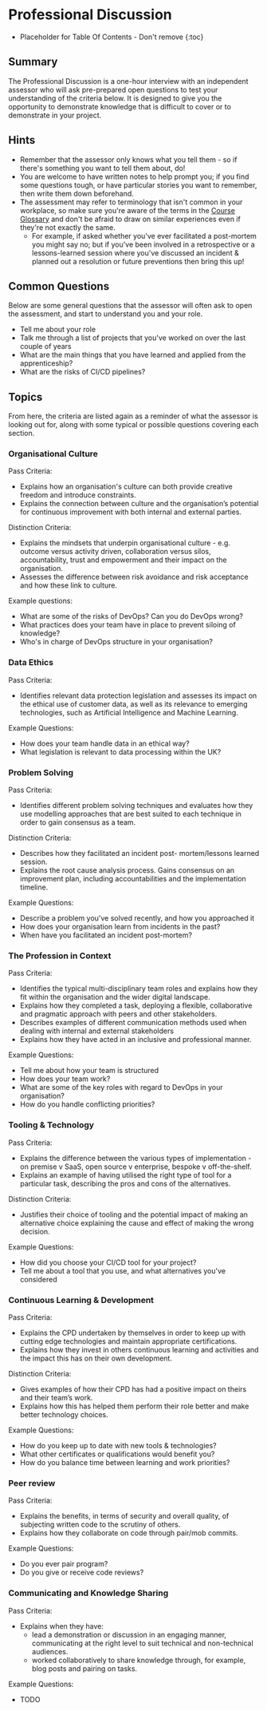 # Professional Discussion

* Placeholder for Table Of Contents - Don't remove
{:toc}

## Summary
The Professional Discussion is a one-hour interview with an independent assessor who will ask pre-prepared open questions to test your understanding of the criteria below. It is designed to give you the opportunity to demonstrate knowledge that is difficult to cover or to demonstrate in your project.

## Hints
* Remember that the assessor only knows what you tell them - so if there's something you want to tell them about, do!
* You are welcome to have written notes to help prompt you; if you find some questions tough, or have particular stories you want to remember, then write them down beforehand.
* The assessment may refer to terminology that isn't common in your workplace, so make sure you're aware of the terms in the [Course Glossary](../glossary.md) and don't be afraid to draw on similar experiences even if they're not exactly the same.
  * For example, if asked whether you've ever facilitated a post-mortem you might say no; but if you've been involved in a retrospective or a lessons-learned session where you've discussed an incident & planned out a resolution or future preventions then bring this up!

## Common Questions
Below are some general questions that the assessor will often ask to open the assessment, and start to understand you and your role.

* Tell me about your role
* Talk me through a list of projects that you've worked on over the last couple of years
* What are the main things that you have learned and applied from the apprenticeship?
* What are the risks of CI/CD pipelines?

## Topics

From here, the criteria are listed again as a reminder of what the assessor is looking out for, along with some typical or possible questions covering each section.

### Organisational Culture

Pass Criteria:
* Explains how an organisation's culture can both provide creative freedom and introduce constraints.
* Explains the connection between culture and the organisation’s potential for continuous improvement with both internal and external parties.

Distinction Criteria:
* Explains the mindsets that underpin organisational culture - e.g. outcome versus activity driven, collaboration versus  silos, accountability, trust and empowerment and their impact on the organisation.
* Assesses the difference between risk avoidance and risk acceptance and how these link to culture.

Example questions:
* What are some of the risks of DevOps? Can you do DevOps wrong?
* What practices does your team have in place to prevent siloing of knowledge?
* Who's in charge of DevOps structure in your organisation?

### Data Ethics
Pass Criteria:
* Identifies relevant data protection legislation and assesses its impact on the ethical use of customer data, as well as its relevance to emerging technologies, such as Artificial Intelligence and Machine Learning.

Example Questions:
* How does your team handle data in an ethical way?
* What legislation is relevant to data processing within the UK?

### Problem Solving
Pass Criteria:
* Identifies different problem solving techniques and evaluates how they use modelling approaches that are best suited to each technique in order to gain consensus as a team.

Distinction Criteria:
* Describes how they facilitated an incident post- mortem/lessons learned session. 
* Explains the root cause analysis process. Gains consensus on an improvement plan, including accountabilities and the  implementation timeline.

Example Questions:
* Describe a problem you've solved recently, and how you approached it
* How does your organisation learn from incidents in the past?
* When have you facilitated an incident post-mortem?

### The Profession in Context
Pass Criteria:
* Identifies the typical multi-disciplinary team roles and explains how they fit within the organisation and the wider digital landscape.
* Explains how they completed a task, deploying a flexible, collaborative and pragmatic approach with peers and other stakeholders.
* Describes examples of different communication methods used when dealing with internal and external stakeholders
* Explains how they have acted in an inclusive and professional manner.

Example Questions:
* Tell me about how your team is structured
* How does your team work?
* What are some of the key roles with regard to DevOps in your organisation?
* How do you handle conflicting priorities?

### Tooling & Technology
Pass Criteria:
* Explains the difference between the various types of implementation - on premise v SaaS, open source v enterprise, bespoke v off-the-shelf.
* Explains an example of having utilised the right type of tool for a particular task, describing the pros and cons of the alternatives.

Distinction Criteria:
* Justifies their choice of tooling and the potential impact of making an alternative choice explaining the cause and effect of making the wrong decision.

Example Questions:
* How did you choose your CI/CD tool for your project?
* Tell me about a tool that you use, and what alternatives you've considered

### Continuous Learning & Development
Pass Criteria:
* Explains the CPD undertaken by themselves in order to keep up with cutting edge technologies and maintain appropriate certifications.
* Explains how they invest in others continuous learning and activities and the impact this has on their own development.

Distinction Criteria:
* Gives examples of how their CPD has had a positive impact on theirs and their team’s work.
* Explains how this has helped them perform their role better and make better technology choices.

Example Questions:
* How do you keep up to date with new tools & technologies?
* What other certificates or qualifications would benefit you?
* How do you balance time between learning and work priorities?

### Peer review
Pass Criteria:
* Explains the benefits, in terms of security and overall quality, of subjecting written code to the scrutiny of others.
* Explains how they collaborate on code through pair/mob commits.

Example Questions:
* Do you ever pair program?
* Do you give or receive code reviews?

### Communicating and Knowledge Sharing
Pass Criteria:
* Explains when they have:
  * lead a demonstration or discussion in an engaging manner, communicating at the right level to suit technical and non-technical audiences.
  * worked collaboratively to share knowledge through, for example, blog posts and pairing on tasks.
  
Example Questions:
* TODO
